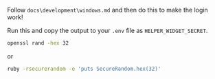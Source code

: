 Follow `docs\development\windows.md` and then do this to make the login work!

Run this and copy the output to your `.env` file as `HELPER_WIDGET_SECRET`.
```sh
openssl rand -hex 32
```

or

```sh
ruby -rsecurerandom -e 'puts SecureRandom.hex(32)'
```